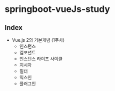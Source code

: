 # springboot-vueJs-study

## Index
- Vue.js 2의 기본개념 (1주차)
    - 인스턴스
    - 컴포넌트
    - 인스턴스 라이프 사이클
    - 지시자
    - 필터
    - 믹스인
    - 플러그인
